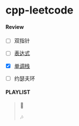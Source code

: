 # cpp-leetcode

#### Review
- [ ] 双指针
- [ ] [表达式](/markdown/%E4%B8%93%E9%A2%98%20-%20%E8%A1%A8%E8%BE%BE%E5%BC%8F.md)
- [x] [单调栈](/markdown/%E4%B8%93%E9%A2%98%20-%20%E5%8D%95%E8%B0%83%E6%A0%88.md)
- [ ] 约瑟夫环



#### PLAYLIST
> 🎵&nbsp;
>
> 🎶&nbsp;

